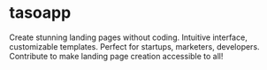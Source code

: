 # tasoapp
Create stunning landing pages without coding. Intuitive interface, customizable templates. Perfect for startups, marketers, developers. Contribute to make landing page creation accessible to all!
